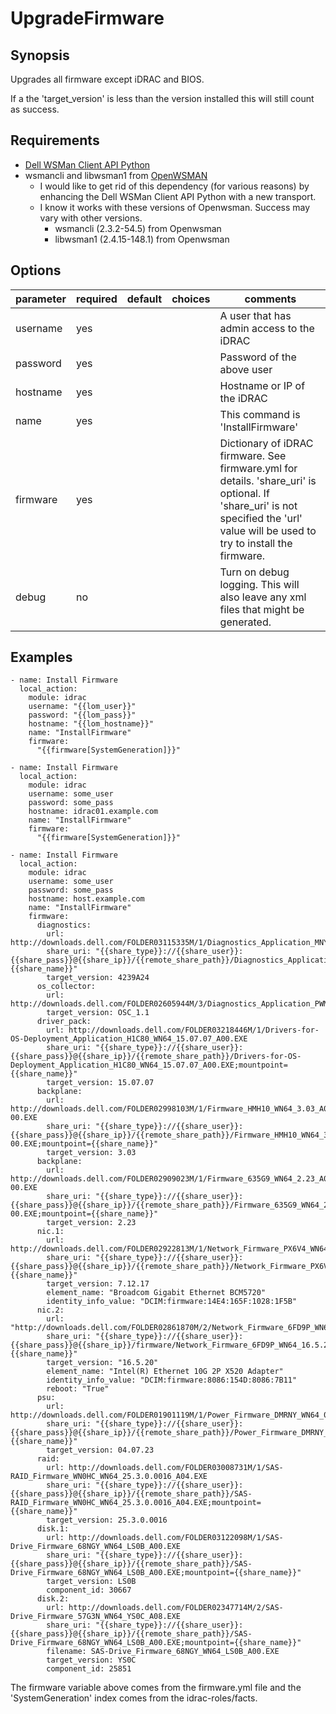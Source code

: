 # UpgradeFirmware

## Synopsis

Upgrades all firmware except iDRAC and BIOS.

If a the 'target_version' is less than the version installed this will still count as success.

## Requirements

* [Dell WSMan Client API Python](https://github.com/hbeatty/dell-wsman-client-api-python)
* wsmancli and libwsman1 from [OpenWSMAN](https://openwsman.github.io/)
  * I would like to get rid of this dependency (for various reasons) by enhancing the Dell WSMan Client API Python with a new transport.
  * I know it works with these versions of Openwsman. Success may vary with other versions.
    * wsmancli (2.3.2-54.5) from Openwsman
    * libwsman1 (2.4.15-148.1) from Openwsman

## Options

| parameter  | required | default | choices   | comments                                  |
| ---------  | -------- | ------- | -------   | --------                                  |
| username   | yes      |         |           | A user that has admin access to the iDRAC |
| password   | yes      |         |           | Password of the above user                |
| hostname   | yes      |         |           | Hostname or IP of the iDRAC               |
| name       | yes      |         |           | This command is 'InstallFirmware'         |
| firmware   | yes      |         |           | Dictionary of iDRAC firmware. See firmware.yml for details. 'share_uri' is optional. If 'share_uri' is not specified the 'url' value will be used to try to install the firmware. |
| debug      | no       |         |           | Turn on debug logging. This will also leave any xml files that might be generated. |

## Examples

```
- name: Install Firmware
  local_action:
    module: idrac
    username: "{{lom_user}}"
    password: "{{lom_pass}}"
    hostname: "{{lom_hostname}}"
    name: "InstallFirmware"
    firmware:
      "{{firmware[SystemGeneration]}}"

- name: Install Firmware
  local_action:
    module: idrac
    username: some_user
    password: some_pass
    hostname: idrac01.example.com
    name: "InstallFirmware"
    firmware:
      "{{firmware[SystemGeneration]}}"

- name: Install Firmware
  local_action:
    module: idrac
    username: some_user
    password: some_pass
    hostname: host.example.com
    name: "InstallFirmware"
    firmware:
      diagnostics:
        url: http://downloads.dell.com/FOLDER03115335M/1/Diagnostics_Application_MNYY2_WN64_4239A24_4239.32.EXE
        share_uri: "{{share_type}}://{{share_user}}:{{share_pass}}@{{share_ip}}/{{remote_share_path}}/Diagnostics_Application_MNYY2_WN64_4239A24_4239.32.EXE;mountpoint={{share_name}}"
        target_version: 4239A24
      os_collector:
        url: http://downloads.dell.com/FOLDER02605944M/3/Diagnostics_Application_PWMC8_WN64_OSC_1.1_A00.EXE
        target_version: OSC_1.1
      driver_pack:
        url: http://downloads.dell.com/FOLDER03218446M/1/Drivers-for-OS-Deployment_Application_H1C80_WN64_15.07.07_A00.EXE
        share_uri: "{{share_type}}://{{share_user}}:{{share_pass}}@{{share_ip}}/{{remote_share_path}}/Drivers-for-OS-Deployment_Application_H1C80_WN64_15.07.07_A00.EXE;mountpoint={{share_name}}"
        target_version: 15.07.07
      backplane:
        url: http://downloads.dell.com/FOLDER02998103M/1/Firmware_HMH10_WN64_3.03_A00-00.EXE
        share_uri: "{{share_type}}://{{share_user}}:{{share_pass}}@{{share_ip}}/{{remote_share_path}}/Firmware_HMH10_WN64_3.03_A00-00.EXE;mountpoint={{share_name}}"
        target_version: 3.03
      backplane:
        url: http://downloads.dell.com/FOLDER02909023M/1/Firmware_635G9_WN64_2.23_A00-00.EXE
        share_uri: "{{share_type}}://{{share_user}}:{{share_pass}}@{{share_ip}}/{{remote_share_path}}/Firmware_635G9_WN64_2.23_A00-00.EXE;mountpoint={{share_name}}"
        target_version: 2.23
      nic.1:
        url: http://downloads.dell.com/FOLDER02922813M/1/Network_Firmware_PX6V4_WN64_7.12.17.EXE
        share_uri: "{{share_type}}://{{share_user}}:{{share_pass}}@{{share_ip}}/{{remote_share_path}}/Network_Firmware_PX6V4_WN64_7.12.17.EXE;mountpoint={{share_name}}"
        target_version: 7.12.17
        element_name: "Broadcom Gigabit Ethernet BCM5720"
        identity_info_value: "DCIM:firmware:14E4:165F:1028:1F5B"
      nic.2:
        url: "http://downloads.dell.com/FOLDER02861870M/2/Network_Firmware_6FD9P_WN64_16.5.20_A00.EXE"
        share_uri: "{{share_type}}://{{share_user}}:{{share_pass}}@{{share_ip}}/firmware/Network_Firmware_6FD9P_WN64_16.5.20_A00.EXE;mountpoint={{share_name}}"
        target_version: "16.5.20"
        element_name: "Intel(R) Ethernet 10G 2P X520 Adapter"
        identity_info_value: "DCIM:firmware:8086:154D:8086:7B11"
        reboot: "True"
      psu:
        url: http://downloads.dell.com/FOLDER01901119M/1/Power_Firmware_DMRNY_WN64_04.07.23_A00.EXE
        share_uri: "{{share_type}}://{{share_user}}:{{share_pass}}@{{share_ip}}/{{remote_share_path}}/Power_Firmware_DMRNY_WN64_04.07.23_A00.EXE;mountpoint={{share_name}}"
        target_version: 04.07.23
      raid:
        url: http://downloads.dell.com/FOLDER03008731M/1/SAS-RAID_Firmware_WN0HC_WN64_25.3.0.0016_A04.EXE
        share_uri: "{{share_type}}://{{share_user}}:{{share_pass}}@{{share_ip}}/{{remote_share_path}}/SAS-RAID_Firmware_WN0HC_WN64_25.3.0.0016_A04.EXE;mountpoint={{share_name}}"
        target_version: 25.3.0.0016
      disk.1:
        url: http://downloads.dell.com/FOLDER03122098M/1/SAS-Drive_Firmware_68NGY_WN64_LS0B_A00.EXE
        share_uri: "{{share_type}}://{{share_user}}:{{share_pass}}@{{share_ip}}/{{remote_share_path}}/SAS-Drive_Firmware_68NGY_WN64_LS0B_A00.EXE;mountpoint={{share_name}}"
        target_version: LS0B
        component_id: 30667
      disk.2:
        url: http://downloads.dell.com/FOLDER02347714M/2/SAS-Drive_Firmware_57G3N_WN64_YS0C_A08.EXE
        share_uri: "{{share_type}}://{{share_user}}:{{share_pass}}@{{share_ip}}/{{remote_share_path}}/SAS-Drive_Firmware_68NGY_WN64_LS0B_A00.EXE;mountpoint={{share_name}}"
        filename: SAS-Drive_Firmware_68NGY_WN64_LS0B_A00.EXE
        target_version: YS0C
        component_id: 25851
```

The firmware variable above comes from the firmware.yml file and the 'SystemGeneration' index comes from the idrac-roles/facts.
